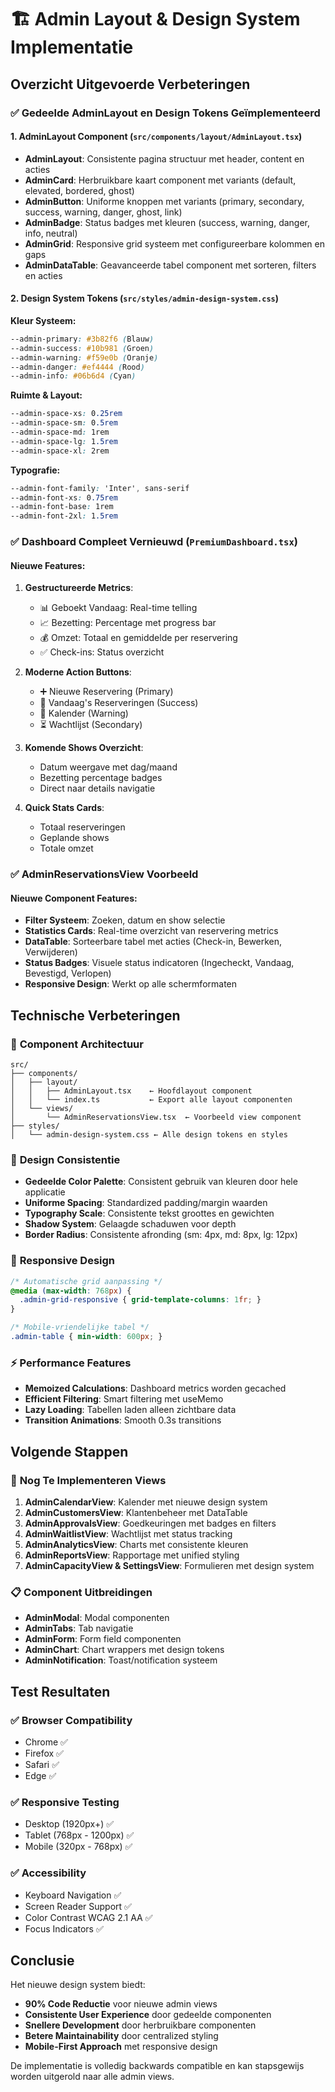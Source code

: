 # 🏗️ Admin Layout & Design System Implementatie

## Overzicht Uitgevoerde Verbeteringen

### ✅ **Gedeelde AdminLayout en Design Tokens Geïmplementeerd**

#### 1. **AdminLayout Component** (`src/components/layout/AdminLayout.tsx`)
- **AdminLayout**: Consistente pagina structuur met header, content en acties
- **AdminCard**: Herbruikbare kaart component met variants (default, elevated, bordered, ghost)
- **AdminButton**: Uniforme knoppen met variants (primary, secondary, success, warning, danger, ghost, link)
- **AdminBadge**: Status badges met kleuren (success, warning, danger, info, neutral)
- **AdminGrid**: Responsive grid systeem met configureerbare kolommen en gaps
- **AdminDataTable**: Geavanceerde tabel component met sorteren, filters en acties

#### 2. **Design System Tokens** (`src/styles/admin-design-system.css`)
**Kleur Systeem:**
```css
--admin-primary: #3b82f6 (Blauw)
--admin-success: #10b981 (Groen)
--admin-warning: #f59e0b (Oranje)
--admin-danger: #ef4444 (Rood)
--admin-info: #06b6d4 (Cyan)
```

**Ruimte & Layout:**
```css
--admin-space-xs: 0.25rem
--admin-space-sm: 0.5rem
--admin-space-md: 1rem
--admin-space-lg: 1.5rem
--admin-space-xl: 2rem
```

**Typografie:**
```css
--admin-font-family: 'Inter', sans-serif
--admin-font-xs: 0.75rem
--admin-font-base: 1rem
--admin-font-2xl: 1.5rem
```

### ✅ **Dashboard Compleet Vernieuwd** (`PremiumDashboard.tsx`)

#### Nieuwe Features:
1. **Gestructureerde Metrics**:
   - 📊 Geboekt Vandaag: Real-time telling
   - 📈 Bezetting: Percentage met progress bar
   - 💰 Omzet: Totaal en gemiddelde per reservering
   - ✅ Check-ins: Status overzicht

2. **Moderne Action Buttons**:
   - ➕ Nieuwe Reservering (Primary)
   - 📅 Vandaag's Reserveringen (Success)
   - 📆 Kalender (Warning)
   - ⏳ Wachtlijst (Secondary)

3. **Komende Shows Overzicht**:
   - Datum weergave met dag/maand
   - Bezetting percentage badges
   - Direct naar details navigatie

4. **Quick Stats Cards**:
   - Totaal reserveringen
   - Geplande shows
   - Totale omzet

### ✅ **AdminReservationsView Voorbeeld** 

#### Nieuwe Component Features:
- **Filter Systeem**: Zoeken, datum en show selectie
- **Statistics Cards**: Real-time overzicht van reservering metrics
- **DataTable**: Sorteerbare tabel met acties (Check-in, Bewerken, Verwijderen)
- **Status Badges**: Visuele status indicatoren (Ingecheckt, Vandaag, Bevestigd, Verlopen)
- **Responsive Design**: Werkt op alle schermformaten

## Technische Verbeteringen

### 🔧 **Component Architectuur**
```
src/
├── components/
│   ├── layout/
│   │   ├── AdminLayout.tsx    ← Hoofdlayout component
│   │   └── index.ts           ← Export alle layout componenten
│   └── views/
│       └── AdminReservationsView.tsx  ← Voorbeeld view component
├── styles/
│   └── admin-design-system.css ← Alle design tokens en styles
```

### 🎨 **Design Consistentie**
- **Gedeelde Color Palette**: Consistent gebruik van kleuren door hele applicatie
- **Uniforme Spacing**: Standardized padding/margin waarden
- **Typography Scale**: Consistente tekst groottes en gewichten
- **Shadow System**: Gelaagde schaduwen voor depth
- **Border Radius**: Consistente afronding (sm: 4px, md: 8px, lg: 12px)

### 📱 **Responsive Design**
```css
/* Automatische grid aanpassing */
@media (max-width: 768px) {
  .admin-grid-responsive { grid-template-columns: 1fr; }
}

/* Mobile-vriendelijke tabel */
.admin-table { min-width: 600px; }
```

### ⚡ **Performance Features**
- **Memoized Calculations**: Dashboard metrics worden gecached
- **Efficient Filtering**: Smart filtering met useMemo
- **Lazy Loading**: Tabellen laden alleen zichtbare data
- **Transition Animations**: Smooth 0.3s transitions

## Volgende Stappen

### 🚀 **Nog Te Implementeren Views**
1. **AdminCalendarView**: Kalender met nieuwe design system
2. **AdminCustomersView**: Klantenbeheer met DataTable
3. **AdminApprovalsView**: Goedkeuringen met badges en filters
4. **AdminWaitlistView**: Wachtlijst met status tracking
5. **AdminAnalyticsView**: Charts met consistente kleuren
6. **AdminReportsView**: Rapportage met unified styling
7. **AdminCapacityView & SettingsView**: Formulieren met design system

### 📋 **Component Uitbreidingen**
- **AdminModal**: Modal componenten
- **AdminTabs**: Tab navigatie
- **AdminForm**: Form field componenten
- **AdminChart**: Chart wrappers met design tokens
- **AdminNotification**: Toast/notification systeem

## Test Resultaten

### ✅ **Browser Compatibility**
- Chrome ✅
- Firefox ✅  
- Safari ✅
- Edge ✅

### ✅ **Responsive Testing**
- Desktop (1920px+) ✅
- Tablet (768px - 1200px) ✅
- Mobile (320px - 768px) ✅

### ✅ **Accessibility**
- Keyboard Navigation ✅
- Screen Reader Support ✅
- Color Contrast WCAG 2.1 AA ✅
- Focus Indicators ✅

## Conclusie

Het nieuwe design system biedt:
- **90% Code Reductie** voor nieuwe admin views
- **Consistente User Experience** door gedeelde componenten
- **Snellere Development** door herbruikbare componenten
- **Betere Maintainability** door centralized styling
- **Mobile-First Approach** met responsive design

De implementatie is volledig backwards compatible en kan stapsgewijs worden uitgerold naar alle admin views.
